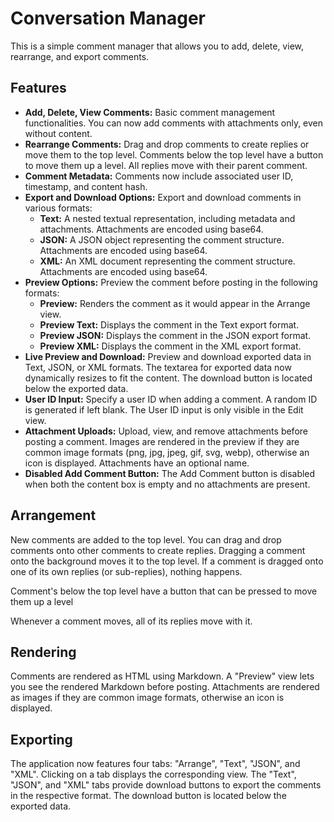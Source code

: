 # Conversation Manager

This is a simple comment manager that allows you to add, delete, view, rearrange, and export comments.

## Features

- **Add, Delete, View Comments:** Basic comment management functionalities. You can now add comments with attachments only, even without content.
- **Rearrange Comments:** Drag and drop comments to create replies or move them to the top level. Comments below the top level have a button to move them up a level. All replies move with their parent comment.
- **Comment Metadata:** Comments now include associated user ID, timestamp, and content hash.
- **Export and Download Options:** Export and download comments in various formats:
  - **Text:** A nested textual representation, including metadata and attachments. Attachments are encoded using base64.
  - **JSON:** A JSON object representing the comment structure. Attachments are encoded using base64.
  - **XML:** An XML document representing the comment structure. Attachments are encoded using base64.
- **Preview Options:** Preview the comment before posting in the following formats:
  - **Preview:** Renders the comment as it would appear in the Arrange view.
  - **Preview Text:** Displays the comment in the Text export format.
  - **Preview JSON:** Displays the comment in the JSON export format.
  - **Preview XML:** Displays the comment in the XML export format.
- **Live Preview and Download:** Preview and download exported data in Text, JSON, or XML formats. The textarea for exported data now dynamically resizes to fit the content. The download button is located below the exported data.
- **User ID Input:** Specify a user ID when adding a comment. A random ID is generated if left blank. The User ID input is only visible in the Edit view.
- **Attachment Uploads:** Upload, view, and remove attachments before posting a comment. Images are rendered in the preview if they are common image formats (png, jpg, jpeg, gif, svg, webp), otherwise an icon is displayed. Attachments have an optional name.
- **Disabled Add Comment Button:** The Add Comment button is disabled when both the content box is empty and no attachments are present.

## Arrangement

New comments are added to the top level.
You can drag and drop comments onto other comments to create replies. Dragging a comment onto the background moves it to the top level. If a comment is dragged onto one of its own replies (or sub-replies), nothing happens.

Comment's below the top level have a button that can be pressed to move them up a level

Whenever a comment moves, all of its replies move with it.

## Rendering

Comments are rendered as HTML using Markdown. A "Preview" view lets you see the rendered Markdown before posting. Attachments are rendered as images if they are common image formats, otherwise an icon is displayed.

## Exporting

The application now features four tabs: "Arrange", "Text", "JSON", and "XML". Clicking on a tab displays the corresponding view. The "Text", "JSON", and "XML" tabs provide download buttons to export the comments in the respective format. The download button is located below the exported data.
